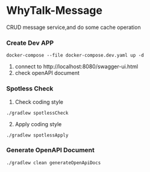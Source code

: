 # WhyTalk-Message
CRUD message service,and do some cache operation

### Create Dev APP
```shell
docker-compose --file docker-compose.dev.yaml up -d
```
1. connect to http://localhost:8080/swagger-ui.html
2. check openAPI document

### Spotless Check

1. Check coding style
```shell
./gradlew spotlessCheck
```
2. Apply coding style
```shell
./gradlew spotlessApply
```
### Generate OpenAPI Document
```shell
./gradlew clean generateOpenApiDocs
```

